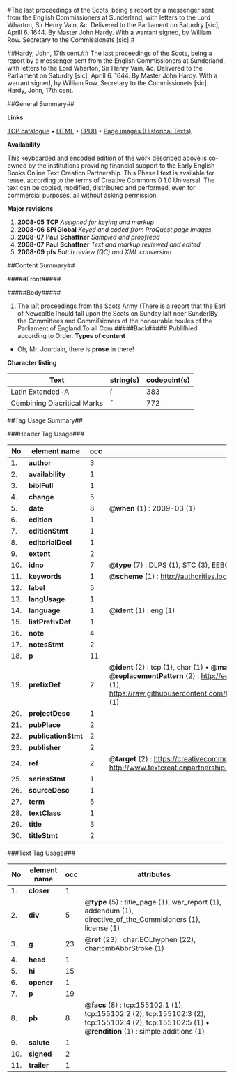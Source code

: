 #The last proceedings of the Scots, being a report by a messenger sent from the English Commissioners at Sunderland, with letters to the Lord Wharton, Sir Henry Vain, &c. Delivered to the Parliament on Saturdry [sic], Aprill 6. 1644. By Master John Hardy. With a warrant signed, by William Row. Secretary to the Commissionets [sic].#

##Hardy, John, 17th cent.##
The last proceedings of the Scots, being a report by a messenger sent from the English Commissioners at Sunderland, with letters to the Lord Wharton, Sir Henry Vain, &c. Delivered to the Parliament on Saturdry [sic], Aprill 6. 1644. By Master John Hardy. With a warrant signed, by William Row. Secretary to the Commissionets [sic].
Hardy, John, 17th cent.

##General Summary##

**Links**

[TCP catalogue](http://www.ota.ox.ac.uk/tcp/)  • 
[HTML](http://tei.it.ox.ac.uk/tcp/Texts-HTML/free/A87/A87087.html)  • 
[EPUB](http://tei.it.ox.ac.uk/tcp/Texts-EPUB/free/A87/A87087.epub) • 
[Page images (Historical Texts)](https://data.historicaltexts.jisc.ac.uk/view?pubId=eebo-99859062e&pageId=eebo-99859062e-155102-1)

**Availability**

This keyboarded and encoded edition of the
	       work described above is co-owned by the institutions
	       providing financial support to the Early English Books
	       Online Text Creation Partnership. This Phase I text is
	       available for reuse, according to the terms of Creative
	       Commons 0 1.0 Universal. The text can be copied,
	       modified, distributed and performed, even for
	       commercial purposes, all without asking permission.

**Major revisions**

1. __2008-05__ __TCP__ *Assigned for keying and markup*
1. __2008-06__ __SPi Global__ *Keyed and coded from ProQuest page images*
1. __2008-07__ __Paul Schaffner__ *Sampled and proofread*
1. __2008-07__ __Paul Schaffner__ *Text and markup reviewed and edited*
1. __2008-09__ __pfs__ *Batch review (QC) and XML conversion*

##Content Summary##

#####Front#####

#####Body#####

1. The laſt proceedings from the Scots Army
(There is a report that the Earl of Newcaſtle ſhould fall upon the Scots on Sunday laſt neer SunderlBy the Committees and Commiſsioners of the honourable houſes of the Parliament of England.To all Com
#####Back#####
Publiſhied according to Order.
**Types of content**

  * Oh, Mr. Jourdain, there is **prose** in there!

**Character listing**


|Text|string(s)|codepoint(s)|
|---|---|---|
|Latin Extended-A|ſ|383|
|Combining             Diacritical Marks|̄|772|

##Tag Usage Summary##

###Header Tag Usage###

|No|element name|occ|attributes|
|---|---|---|---|
|1.|__author__|3||
|2.|__availability__|1||
|3.|__biblFull__|1||
|4.|__change__|5||
|5.|__date__|8| @__when__ (1) : 2009-03 (1)|
|6.|__edition__|1||
|7.|__editionStmt__|1||
|8.|__editorialDecl__|1||
|9.|__extent__|2||
|10.|__idno__|7| @__type__ (7) : DLPS (1), STC (3), EEBO-CITATION (1), PROQUEST (1), VID (1)|
|11.|__keywords__|1| @__scheme__ (1) : http://authorities.loc.gov/ (1)|
|12.|__label__|5||
|13.|__langUsage__|1||
|14.|__language__|1| @__ident__ (1) : eng (1)|
|15.|__listPrefixDef__|1||
|16.|__note__|4||
|17.|__notesStmt__|2||
|18.|__p__|11||
|19.|__prefixDef__|2| @__ident__ (2) : tcp (1), char (1)  •  @__matchPattern__ (2) : ([0-9\-]+):([0-9IVX]+) (1), (.+) (1)  •  @__replacementPattern__ (2) : http://eebo.chadwyck.com/downloadtiff?vid=$1&page=$2 (1), https://raw.githubusercontent.com/textcreationpartnership/Texts/master/tcpchars.xml#$1 (1)|
|20.|__projectDesc__|1||
|21.|__pubPlace__|2||
|22.|__publicationStmt__|2||
|23.|__publisher__|2||
|24.|__ref__|2| @__target__ (2) : https://creativecommons.org/publicdomain/zero/1.0/ (1), http://www.textcreationpartnership.org/docs/. (1)|
|25.|__seriesStmt__|1||
|26.|__sourceDesc__|1||
|27.|__term__|5||
|28.|__textClass__|1||
|29.|__title__|3||
|30.|__titleStmt__|2||


###Text Tag Usage###

|No|element name|occ|attributes|
|---|---|---|---|
|1.|__closer__|1||
|2.|__div__|5| @__type__ (5) : title_page (1), war_report (1), addendum (1), directive_of_the_Commisioners (1), license (1)|
|3.|__g__|23| @__ref__ (23) : char:EOLhyphen (22), char:cmbAbbrStroke (1)|
|4.|__head__|1||
|5.|__hi__|15||
|6.|__opener__|1||
|7.|__p__|19||
|8.|__pb__|8| @__facs__ (8) : tcp:155102:1 (1), tcp:155102:2 (2), tcp:155102:3 (2), tcp:155102:4 (2), tcp:155102:5 (1)  •  @__rendition__ (1) : simple:additions (1)|
|9.|__salute__|1||
|10.|__signed__|2||
|11.|__trailer__|1||
